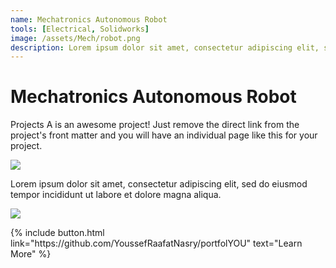 ```yaml
---
name: Mechatronics Autonomous Robot
tools: [Electrical, Solidworks]
image: /assets/Mech/robot.png
description: Lorem ipsum dolor sit amet, consectetur adipiscing elit, sed do eiusmod tempor incididunt ut labore et dolore magna aliqua.
---
```


# Mechatronics Autonomous Robot

Projects A is an awesome project! Just remove the direct link from the project's front matter and you will have an individual page like this for your project.

![](https://techcrunch.com/wp-content/uploads/2018/05/screen-shot-2018-05-01-at-11-30-23-am.png?w=1390&crop=1)

Lorem ipsum dolor sit amet, consectetur adipiscing elit, sed do eiusmod tempor incididunt ut labore et dolore magna aliqua.

![](https://techcrunch.com/wp-content/uploads/2018/05/screenshot-materialio.png)

<p class="text-center">
{% include button.html link="https://github.com/YoussefRaafatNasry/portfolYOU" text="Learn More" %}
</p>